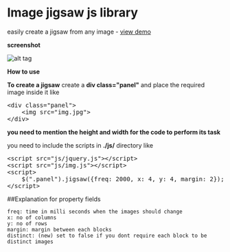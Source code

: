 Image jigsaw js library
================================================
easily create a jigsaw from any image - [view demo](https://minhazav.xyz/samples/jquery-image-jigsaw/)

**screenshot**

![alt tag](https://preview.ibb.co/b6vm7n/Capture.png)

**How to use**

**To create a jigsaw**
create a **div class="panel"** and place the required image inside it like
<pre>
&#60div class="panel">
	&#60img src="img.jpg">
&#60/div>
</pre>
**you need to mention the height and width for the code to perform its task**


you need to include the scripts in **./js/** directory like
<pre>
&#60script src="js/jquery.js">&#60/script>
&#60script src="js/img.js">&#60/script>
&#60script>
	$(".panel").jigsaw({freq: 2000, x: 4, y: 4, margin: 2});
&#60/script>
</pre>

##Explanation for property fields
```
freq: time in milli seconds when the images should change
x: no of columns
y: no of rows
margin: margin between each blocks
distinct: (new) set to false if you dont require each block to be distinct images
```


